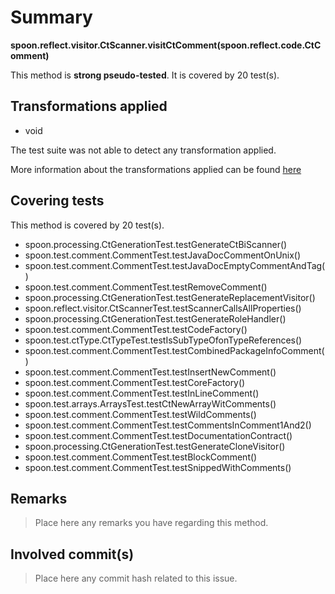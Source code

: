 # Summary
**spoon.reflect.visitor.CtScanner.visitCtComment(spoon.reflect.code.CtComment)**

This method is **strong pseudo-tested**.
It is covered by 20 test(s). 


## Transformations applied

- void


The test suite was not able to detect any transformation applied.

More information about the transformations applied can be found [here](https://github.com/STAMP-project/pitest-descartes)

## Covering tests
This method is covered by 20 test(s).
* spoon.processing.CtGenerationTest.testGenerateCtBiScanner()
* spoon.test.comment.CommentTest.testJavaDocCommentOnUnix()
* spoon.test.comment.CommentTest.testJavaDocEmptyCommentAndTag()
* spoon.test.comment.CommentTest.testRemoveComment()
* spoon.processing.CtGenerationTest.testGenerateReplacementVisitor()
* spoon.reflect.visitor.CtScannerTest.testScannerCallsAllProperties()
* spoon.processing.CtGenerationTest.testGenerateRoleHandler()
* spoon.test.comment.CommentTest.testCodeFactory()
* spoon.test.ctType.CtTypeTest.testIsSubTypeOfonTypeReferences()
* spoon.test.comment.CommentTest.testCombinedPackageInfoComment()
* spoon.test.comment.CommentTest.testInsertNewComment()
* spoon.test.comment.CommentTest.testCoreFactory()
* spoon.test.comment.CommentTest.testInLineComment()
* spoon.test.arrays.ArraysTest.testCtNewArrayWitComments()
* spoon.test.comment.CommentTest.testWildComments()
* spoon.test.comment.CommentTest.testCommentsInComment1And2()
* spoon.test.comment.CommentTest.testDocumentationContract()
* spoon.processing.CtGenerationTest.testGenerateCloneVisitor()
* spoon.test.comment.CommentTest.testBlockComment()
* spoon.test.comment.CommentTest.testSnippedWithComments()


## Remarks
> Place here any remarks you have regarding this method.

## Involved commit(s)

> Place here any commit hash related to this issue.

